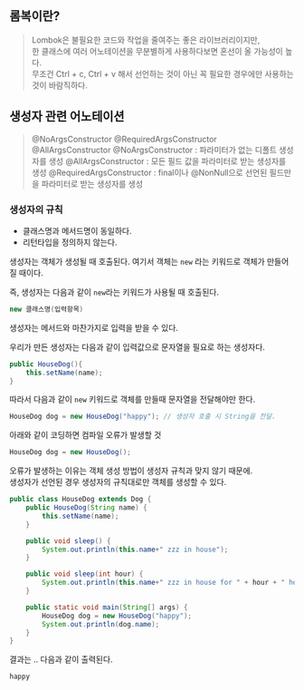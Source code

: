 ## 롬복이란?
> Lombok은 불필요한 코드와 작업을 줄여주는 좋은 라이브러리이지만, <br>
> 한 클래스에 여러 어노테이션을 무분별하게 사용하다보면 혼선이 올 가능성이 높다. <br>
> 무조건 Ctrl + c, Ctrl + v 해서 선언하는 것이 아닌 꼭 필요한 경우에만 사용하는 것이 바람직하다.

## 생성자 관련 어노테이션
> @NoArgsConstructor @RequiredArgsConstructor @AllArgsConstructor
> @NoArgsConstructor : 파라미터가 없는 디폴트 생성자를 생성
> @AllArgsConstructor : 모든 필드 값을 파라미터로 받는 생성자를 생성
> @RequiredArgsConstructor : final이나 @NonNull으로 선언된 필드만을 파라미터로 받는 생성자를 생성

### 생성자의 규칙
* 클래스명과 메서드명이 동일하다.
* 리턴타입을 정의하지 않는다.


생성자는 객체가 생성될 때 호출된다. 여기서 객체는 `new` 라는 키워드로 객체가 만들어질 때이다.

즉, 생성자는 다음과 같이 `new`라는 키워드가 사용될 때 호출된다.
```java
new 클래스명(입력항목)
```

생성자는 메서드와 마찬가지로 입력을 받을 수 있다.  

우리가 만든 생성자는 다음과 같이 입력값으로 문자열을 필요로 하는 생성자다.
```java
public HouseDog(){
    this.setName(name);
}
```

따라서 다음과 같이 `new` 키워드로 객체를 만들때 문자열을 전달해야만 한다.  
```java
HouseDog dog = new HouseDog("happy"); // 생성자 호출 시 String을 전달.
```

아래와 같이 코딩하면 컴파일 오류가 발생할 것 
```java
HouseDog dog = new HouseDog();
```

오류가 발생하는 이유는 객체 생성 방법이 생성자 규칙과 맞지 않기 때문에.  
생성자가 선언된 경우 생성자의 규칙대로만 객체를 생성할 수 있다.  

```java
public class HouseDog extends Dog {
    public HouseDog(String name) {
        this.setName(name);
    } 

    public void sleep() {
        System.out.println(this.name+" zzz in house");
    } 

    public void sleep(int hour) {
        System.out.println(this.name+" zzz in house for " + hour + " hours");
    } 

    public static void main(String[] args) {
        HouseDog dog = new HouseDog("happy");
        System.out.println(dog.name);
    }
}
```
결과는 .. 다음과 같이 출력된다.
```
happy
```
